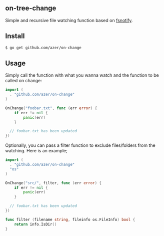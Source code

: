## on-tree-change

Simple and recursive file watching function based on [fsnotify](https://github.com/fsnotify/fsnotify).

## Install

```bash
$ go get github.com/azer/on-change
```

## Usage

Simply call the function with what you wanna watch and the function to be called on change:

```go
import (
  . "github.com/azer/on-change"
)

OnChange("foobar.txt", func (err error) {
    if err != nil {
        panic(err)
    }

  // foobar.txt has been updated
})
```

Optionally, you can pass a filter function to exclude files/folders from the watching. Here is an example;

```go
import (
  . "github.com/azer/on-change"
  "os"
)

OnChange("src/", filter, func (err error) {
    if err != nil {
        panic(err)
    }

  // foobar.txt has been updated
})

func filter (filename string, fileinfo os.FileInfo) bool {
    return info.IsDir()
}
```
